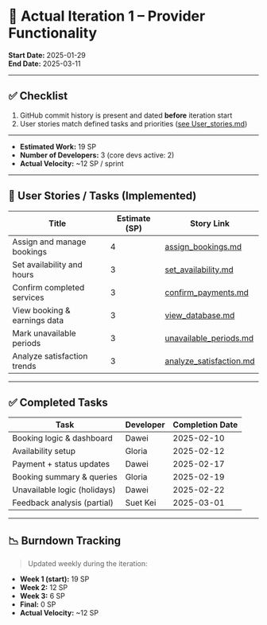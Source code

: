 # 📌 Actual Iteration 1 – Provider Functionality

**Start Date:** 2025-01-29  
**End Date:** 2025-03-11  

---

## ✅ Checklist

1. GitHub commit history is present and dated **before** iteration start  
2. User stories match defined tasks and priorities ([see User_stories.md](./User_stories.md))

---

- **Estimated Work:** 19 SP  
- **Number of Developers:** 3 (core devs active: 2)  
- **Actual Velocity:** ~12 SP / sprint  

---

## 🧩 User Stories / Tasks (Implemented)

| Title                         | Estimate (SP) | Story Link |
|-------------------------------|----------------|------------|
| Assign and manage bookings    | 4              | [assign_bookings.md](./user_stories/assign_bookings.md) |
| Set availability and hours    | 3              | [set_availability.md](./user_stories/set_availability.md) |
| Confirm completed services    | 3              | [confirm_payments.md](./user_stories/confirm_payments.md) |
| View booking & earnings data  | 3              | [view_database.md](./user_stories/view_database.md) |
| Mark unavailable periods      | 3              | [unavailable_periods.md](./user_stories/unavailable_periods.md) |
| Analyze satisfaction trends   | 3              | [analyze_satisfaction.md](./user_stories/analyze_satisfaction.md) |

---

## ✅ Completed Tasks

| Task                        | Developer | Completion Date |
|-----------------------------|-----------|------------------|
| Booking logic & dashboard   | Dawei     | 2025-02-10       |
| Availability setup          | Gloria    | 2025-02-12       |
| Payment + status updates    | Dawei     | 2025-02-17       |
| Booking summary & queries   | Gloria    | 2025-02-19       |
| Unavailable logic (holidays)| Dawei     | 2025-02-22       |
| Feedback analysis (partial) | Suet Kei  | 2025-03-01       |

---

## 📉 Burndown Tracking

> Updated weekly during the iteration:

- **Week 1 (start):** 19 SP  
- **Week 2:** 12 SP  
- **Week 3:** 6 SP  
- **Final:** 0 SP  
- **Actual Velocity:** ~12 SP
